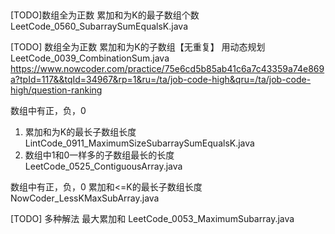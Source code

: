 ##
 [TODO]数组全为正数
 累加和为K的最子数组个数
 LeetCode_0560_SubarraySumEqualsK.java
 

[TODO]
数组全为正数
累加和为K的子数组【无重复】
用动态规划
LeetCode_0039_CombinationSum.java
https://www.nowcoder.com/practice/75e6cd5b85ab41c6a7c43359a74e869a?tpId=117&&tqId=34967&rp=1&ru=/ta/job-code-high&qru=/ta/job-code-high/question-ranking

 数组中有正，负，0
 1. 累加和为K的最长子数组长度
    LintCode_0911_MaximumSizeSubarraySumEqualsK.java
  2. 数组中1和0一样多的子数组最长的长度
     LeetCode_0525_ContiguousArray.java


 
 数组中有正，负，0
 累加和<=K的最长子数组长度
 NowCoder_LessKMaxSubArray.java

[TODO] 多种解法
最大累加和
LeetCode_0053_MaximumSubarray.java